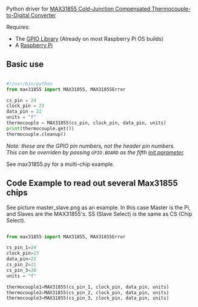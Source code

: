 Python driver for [MAX31855 Cold-Junction Compensated Thermocouple-to-Digital Converter](http://www.maximintegrated.com/datasheet/index.mvp/id/7273)

Requires:
- The [GPIO Library](https://code.google.com/p/raspberry-gpio-python/) (Already on most Raspberry Pi OS builds)
- A [Raspberry Pi](http://www.raspberrypi.org/)

## Basic use

```python

#!/usr/bin/python
from max31855 import MAX31855, MAX31855Error

cs_pin = 24
clock_pin = 23
data_pin = 22
units = "f"
thermocouple = MAX31855(cs_pin, clock_pin, data_pin, units)
print(thermocouple.get())
thermocouple.cleanup()

```

*Note: these are the GPIO pin numbers, not the header pin numbers.*  
*This can be overriden by passing `GPIO.BOARD` as the fifth [init parameter](https://github.com/Tuckie/max31855/blob/master/max31855.py#L11).*

See max31855.py for a multi-chip example.

## Code Example to read out several Max31855 chips

See picture master_slave.png as an example. In this case Master is the Pi, and Slaves are the MAX31855's. SS (Slave Select) is the same as CS (Chip Select).

```python

from max31855 import MAX31855, MAX31855Error

cs_pin_1=24
clock_pin=23
data_pin=22
cs_pin_2=21
cs_pin_3=20
units = "f"

thermocouple1=MAX31855(cs_pin_1, clock_pin, data_pin, units)
thermocouple2=MAX31855(cs_pin_2, clock_pin, data_pin, units)
thermocouple3=MAX31855(cs_pin_3, clock_pin, data_pin, units)

```
